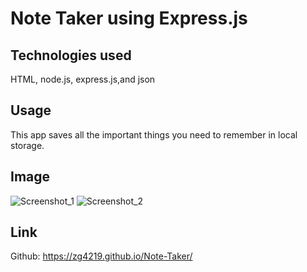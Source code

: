 # Note Taker using Express.js

## Technologies used

HTML, node.js, express.js,and json

## Usage

This app saves all the important things you need to remember in local storage. 

## Image

![Screenshot_1](https://user-images.githubusercontent.com/112784768/207458349-dab1b5bf-1c44-4685-9f7f-8930e0a50380.jpg)
![Screenshot_2](https://user-images.githubusercontent.com/112784768/207458376-f6628982-4ad6-4ec0-855c-74a3b171da74.jpg)

## Link

Github: https://zg4219.github.io/Note-Taker/

